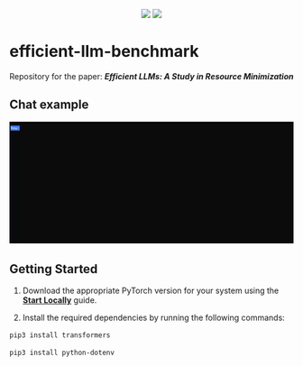 <div align='center'>
    <p>
        <img src="https://img.shields.io/badge/Ubuntu-20.04-orange">
        <img src="https://img.shields.io/badge/python->=3.11.05-blue">
    </p>
</div>


# efficient-llm-benchmark
Repository for the paper: ***Efficient LLMs: A Study in Resource Minimization***


## Chat example
![Demo of Terminal Chat Interface](./readme_assets/demo.gif)

## Getting Started
1. Download the appropriate PyTorch version for your system using the **[Start Locally](https://pytorch.org/get-started/locally/)** guide.

2. Install the required dependencies by running the following commands:

```bash
pip3 install transformers
```

```bash
pip3 install python-dotenv
```

